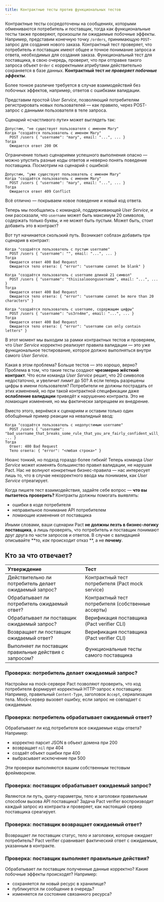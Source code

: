 ```yaml
---
title: Контрактные тесты против функциональных тестов
---
```


Контрактные тесты сосредоточены на сообщениях, которыми обмениваются потребитель и поставщик, тогда как функциональные
тесты также проверяют, произошли ли ожидаемые побочные эффекты. Например, представим конечную точку `/orders`,
принимающую `POST`-запрос для создания нового заказа. Контрактный тест проверяет, что потребитель и поставщик имеют
общее и точное понимание запроса и ответа, необходимых для создания заказа. Функциональный тест для поставщика, в свою
очередь, проверит, что при отправке такого запроса объект `Order` с корректными атрибутами действительно сохраняется в
базе данных. **Контрактный тест _не проверяет побочные эффекты_**.

Более тонкое различие требуется в случае взаимодействий без побочных эффектов, например, ответов с ошибками валидации.

Представим простой _User Service_, позволяющий потребителям регистрировать новых пользователей — как правило, через
POST-запрос с данными пользователя в теле запроса.

Сценарий «счастливого пути» может выглядеть так:

```text
Допустим, "не существует пользователя с именем Mary"
Когда "создаётся пользователь с именем Mary"
  POST /users { "username": "mary", email: "...", ... }
Тогда
  Ожидается ответ 200 OK
````

Ограничение только сценариями успешного выполнения опасно — можно упустить разные коды ответов и неверно понять
поведение поставщика. Посмотрим на сценарий с ошибкой:

```text
Допустим, "уже существует пользователь с именем Mary"
Когда "создаётся пользователь с именем Mary"
  POST /users { "username": "mary", email: "...", ... }
Тогда
  Ожидается ответ 409 Conflict
```

Всё отлично — покрываем новое поведение и новый код ответа.

Теперь мы пообщались с командой, поддерживающей *User Service*, и они рассказали, что `username` может быть максимум 20
символов, содержать только буквы, и не может быть пустым. Может быть, стоит добавить это в контракт?

Вот тут начинается скользкий путь. Возникает соблазн добавить три сценария в контракт:

```text
Когда "создаётся пользователь с пустым username"
  POST /users { "username": "", email: "...", ... }
Тогда
  Ожидается ответ 400 Bad Request
  Ожидается тело ответа: { "error": "username cannot be blank" }
```

```text
Когда "создаётся пользователь с username длиной 21 символ"
  POST /users { "username": "thisisalooongusername", email: "...", ... }
Тогда
  Ожидается ответ 400 Bad Request
  Ожидается тело ответа: { "error": "username cannot be more than 20 characters" }
```

```text
Когда "создаётся пользователь с username, содержащим цифры"
  POST /users { "username": "us3rn4me", email: "...", ... }
Тогда
  Ожидается ответ 400 Bad Request
  Ожидается тело ответа: { "error": "username can only contain letters" }
```

В этот момент мы выходим за рамки контрактных тестов и проверяем, что *User Service* корректно реализует правила
валидации — это уже функциональное тестирование, которое должно выполняться внутри самого *User Service*.

Какая в этом проблема? Больше тестов — это хорошо, верно? Проблема в том, что такие тесты создают **чрезмерно жёсткий
контракт**. Что если команда *User Service* решит, что 20 символов недостаточно, и увеличит лимит до 50? А если теперь
разрешены цифры в имени пользователя? Потребители не должны пострадать от этих изменений, но при такой контрактной
спецификации даже **ослабление валидации** приведёт к нарушению контракта. Это не ломающие изменения, но мы фактически
запрещаем их внедрение.

Вместо этого, вернёмся к сценариям и оставим только один обобщённый пример реакции на невалидный ввод:

```text
Когда "создаётся пользователь с недопустимым username"
  POST /users { "username": "bad_username_that_breaks_some_rule_that_you_are_fairly_confident_will_not_change", ... }
Тогда
  Ответ: 400 Bad Request
  Тело ответа: { "error": "<любая строка>" }
```

Нюанс тонкий, но подход гораздо более гибкий! Теперь команда *User Service* может изменять большинство правил валидации,
не нарушая Pact. Нас не волнуют конкретные бизнес-правила — нас интересует лишь то, что в случае некорректного ввода мы
понимаем, как *User Service* отреагирует.

Когда пишете тест взаимодействия, задайте себе вопрос — **что вы пытаетесь проверить?** Контракты должны помогать
выявлять:

* ошибки в коде потребителя
* неправильное понимание API потребителем
* ломающие изменения от поставщика

Иными словами, ваши сценарии Pact **не должны лезть в бизнес-логику поставщика**, а лишь проверять, что потребитель и
поставщик понимают друг друга по части запросов и ответов. В случае с валидацией описывайте **то, *как* происходит отказ
**, а не **почему**.

## Кто за что отвечает?

| Утверждение                                            | Тест                                               |
|:-------------------------------------------------------|:---------------------------------------------------|
| Действительно ли потребитель делает ожидаемый запрос?  | Контрактный тест потребителя (Pact mock service)   |
| Обрабатывает ли потребитель ожидаемый ответ?           | Контрактный тест потребителя (собственные ассерты) |
| Обрабатывает ли поставщик ожидаемый запрос?            | Верификация поставщика (Pact verifier CLI)         |
| Возвращает ли поставщик ожидаемый ответ?               | Верификация поставщика (Pact verifier CLI)         |
| Выполняет ли поставщик правильные действия с запросом? | Функциональные тесты самого поставщика             |

### Проверка: потребитель делает ожидаемый запрос?

Настройки на mock-сервере Pact позволяют проверить, что код потребителя формирует корректный HTTP-запрос к поставщику.
Например, правильный `Content-Type`, заголовок `Accept`, сериализация тела. Mock-сервер вызовет ошибку, если запрос не
совпадает с ожидаемым.

### Проверка: потребитель обрабатывает ожидаемый ответ?

Обрабатывает ли код потребителя все ожидаемые коды ответа? Например:

* корректно парсит JSON в объект домена при 200
* возвращает `nil` при 404
* создаёт объект ошибки при 400
* выбрасывает исключение при 500

Эти проверки выполняются вашим собственным тестовым фреймворком.

### Проверка: поставщик обрабатывает ожидаемый запрос?

Являются ли путь, query-параметры, тело и заголовки правильным способом вызова API поставщика? Задача Pact verifier
воспроизводит каждый запрос из контракта и проверяет, как настоящий сервер поставщика среагирует.

### Проверка: поставщик возвращает ожидаемый ответ?

Возвращает ли поставщик статус, тело и заголовки, которые ожидает потребитель? Pact verifier сравнивает фактический
ответ с ожидаемым, указанным в контракте.

### Проверка: поставщик выполняет правильные действия?

Обрабатывает ли поставщик полученные данные корректно? Какие побочные эффекты происходят? Например:

* сохраняется ли новый ресурс в хранилище?
* публикуется ли сообщение в очередь?
* изменяется ли состояние связанного ресурса?
